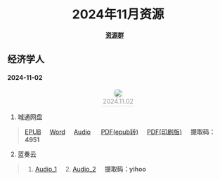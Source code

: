 <div align="center">

# 2024年11月资源

[**资源群**](https://qm.qq.com/q/XNwz6qD0IO)&nbsp;&nbsp;&nbsp;&nbsp;

</div>

## 经济学人
#### 2024-11-02

<center>
    <img style="border-radius: 0.3125em;
    box-shadow: 0 2px 4px 0 rgba(34,36,38,.12),0 2px 10px 0 rgba(34,36,38,.08);" 
    src="https://www.economist.com/cdn-cgi/image/width=1424,quality=80,format=auto/content-assets/images/20241102_DE_EU.jpg">
    <br>
    <div style="color:orange; border-bottom: 1px solid #d9d9d9;
    display: inline-block;
    color: #999;
    padding: 2px;">2024.11.02</div>
</center>

1. 城通网盘
> [EPUB]( "我不会告诉你提取码是4951")&nbsp;&nbsp;&nbsp;&nbsp; [Word]( "我不会告诉你提取码是4951")&nbsp;&nbsp;&nbsp;&nbsp; [Audio]( "我不会告诉你提取码是4951") &nbsp;&nbsp;&nbsp;&nbsp; [PDF(epub转)]( "我不会告诉你提取码是4951")&nbsp;&nbsp;&nbsp;&nbsp; [PDF(印刷版)]( "我不会告诉你提取码是4951")&nbsp;&nbsp;&nbsp;&nbsp; **提取码：4951**<br>
2. 蓝奏云
> 1. [Audio_1](https://yihoo.lanzouo.com/i7eyr2daqzpc)&nbsp;&nbsp;&nbsp;&nbsp; 2. [Audio_2](https://yihoo.lanzouo.com/iRFJF2daqw9i)&nbsp;&nbsp;&nbsp;&nbsp; **提取码：yihoo**<br>

